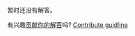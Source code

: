 
暂时还没有解答。

有兴趣[贡献你的解答](https://github.com/BFEdev/BFE.dev-solutions/blob/main/problem/support-negative-Array-index_zh.md)吗? [Contribute guidline](https://github.com/BFEdev/BFE.dev-solutions#how-to-contribute)
